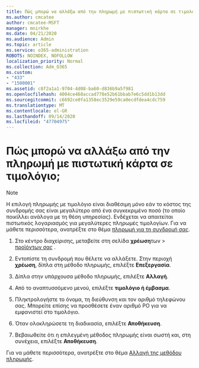 ```yaml
---
title: Πώς μπορώ να αλλάξω από την πληρωμή με πιστωτική κάρτα σε τιμολόγιο;
ms.author: cmcatee
author: cmcatee-MSFT
manager: mnirkhe
ms.date: 04/21/2020
ms.audience: Admin
ms.topic: article
ms.service: o365-administration
ROBOTS: NOINDEX, NOFOLLOW
localization_priority: Normal
ms.collection: Adm_O365
ms.custom:
- "433"
- "1500001"
ms.assetid: c8f2a1a1-9704-4d08-ba60-d836b9a5f981
ms.openlocfilehash: 4004ce468accad778e52b61bbab7e6c5dd1b13dd
ms.sourcegitcommit: c6692ce0fa1358ec3529e59ca0ecdfdea4cdc759
ms.translationtype: MT
ms.contentlocale: el-GR
ms.lasthandoff: 09/14/2020
ms.locfileid: "47704975"
---
```

# <a name="how-do-i-change-from-credit-card-payments-to-invoice"></a>Πώς μπορώ να αλλάξω από την πληρωμή με πιστωτική κάρτα σε τιμολόγιο;

> [!NOTE]
> Η επιλογή πληρωμής με τιμολόγιο είναι διαθέσιμη μόνο εάν το κόστος της συνδρομής σας είναι μεγαλύτερο από ένα συγκεκριμένο ποσό (το οποίο ποικίλλει ανάλογα με τη θέση υπηρεσίας). Ενδέχεται να απαιτείται πιστωτικός λογαριασμός για μεγαλύτερες πληρωμές τιμολογίων. Για να μάθετε περισσότερα, ανατρέξτε στο θέμα [πληρωμή για τη συνδρομή σας](https://docs.microsoft.com/microsoft-365/commerce/billing-and-payments/pay-for-your-subscription).

1. Στο κέντρο διαχείρισης, μεταβείτε στη σελίδα **χρέωση**των  >  [προϊόντων σας](https://go.microsoft.com/fwlink/p/?linkid=842054) .

2. Εντοπίστε τη συνδρομή που θέλετε να αλλάξετε. Στην περιοχή **χρέωση**, δίπλα στη μέθοδο πληρωμής, επιλέξτε **Επεξεργασία**.

3. Δίπλα στην υπάρχουσα μέθοδο πληρωμής, επιλέξτε **Αλλαγή**.

4. Από το αναπτυσσόμενο μενού, επιλέξτε **τιμολόγιο ή έμβασμα**.

5. Πληκτρολογήστε το όνομα, τη διεύθυνση και τον αριθμό τηλεφώνου σας. Μπορείτε επίσης να προσθέσετε έναν αριθμό PO για να εμφανιστεί στο τιμολόγιο.

6. Όταν ολοκληρώσετε τη διαδικασία, επιλέξτε **Αποθήκευση**.

7. Βεβαιωθείτε ότι η επιλεγμένη μέθοδος πληρωμής είναι σωστή και, στη συνέχεια, επιλέξτε **Αποθήκευση**.

Για να μάθετε περισσότερα, ανατρέξτε στο θέμα [Αλλαγή της μεθόδου πληρωμής](https://docs.microsoft.com/microsoft-365/commerce/billing-and-payments/change-payment-method).